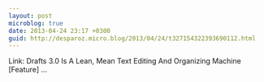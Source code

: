 ```yaml
---
layout: post
microblog: true
date: 2013-04-24 23:17 +0300
guid: http://desparoz.micro.blog/2013/04/24/t327154322393690112.html
---
```

Link: Drafts 3.0 Is A Lean, Mean Text Editing And Organizing Machine [Feature] ...

